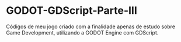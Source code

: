 # GODOT-GDScript-Parte-III
Códigos de meu jogo criado com a finalidade apenas de estudo sobre Game Development, utilizando a GODOT Engine com GDScript.
